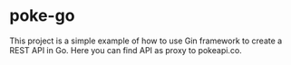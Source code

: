# poke-go
This project is a simple example of how to use Gin framework to create a REST API in Go. Here you can find API as proxy to pokeapi.co.
